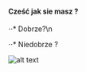 
#### Cześć jak sie masz ?
⋅⋅* Dobrze?\n

⋅⋅* Niedobrze ?

![alt text](http://e5.pudelek.pl/9978282feec2f2c8318fc1a7df363d84e67d1b91 "Logo Title Text 1")

